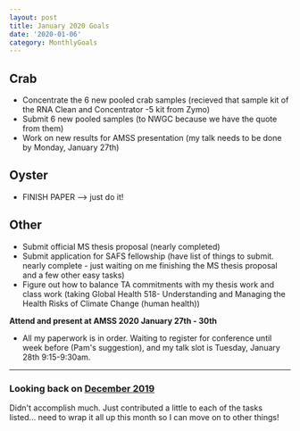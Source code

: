 ```yaml
---
layout: post
title: January 2020 Goals
date: '2020-01-06'
category: MonthlyGoals
---
```


## Crab
- Concentrate the 6 new pooled crab samples (recieved that sample kit of the RNA Clean and Concentrator -5 kit from Zymo) 
- Submit 6 new pooled samples (to NWGC because we have the quote from them)
- Work on new results for AMSS presentation (my talk needs to be done by Monday, January 27th)

## Oyster
- FINISH PAPER --> just do it! 

## Other
- Submit official MS thesis proposal (nearly completed)
- Submit application for SAFS fellowship (have list of things to submit. nearly complete - just waiting on me finishing the MS thesis proposal and a few other easy tasks)
- Figure out how to balance TA commitments with my thesis work and class work (taking Global Health 518- Understanding and Managing the Health Risks of Climate Change (human health))

**Attend and present at AMSS 2020 January 27th - 30th**
- All my paperwork is in order. Waiting to register for conference until week before (Pam's suggestion), and my talk slot is Tuesday, January 28th 9:15-9:30am. 

---

### Looking back on [December 2019](https://grace-ac.github.io/december-goals/)    
Didn't accomplish much. Just contributed a little to each of the tasks listed... need to wrap it all up this month so I can move on to other things! 
